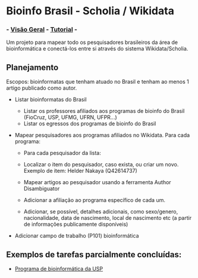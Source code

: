 # Bioinfo Brasil - Scholia / Wikidata

### \- [Visão Geral](https://lubianat.github.io/bioinfo_brasil/dashboard) - [Tutorial](https://lubianat.github.io/bioinfo_brasil/tutorial.html) -

Um projeto para mapear todo os pesquisadores brasileiros da área
de bioinformática e conectá-los entre si através do sistema
Wikidata/Scholia.

## Planejamento

Escopos: bioinformatas que tenham atuado no Brasil e tenham ao menos 1 artigo publicado como autor.

- Listar bioinformatas do Brasil

  - Listar os professores afiliados aos programas de bioinfo do Brasil (FioCruz, USP, UFMG, UFRN, UFPR...)
  - Listar os egressos dos programas de bioinfo do Brasil

- Mapear pesquisadores aos programas afiliados no Wikidata. Para cada programa:

  - Para cada pesquisador da lista:

  - Localizar o item do pesquisador, caso exista, ou criar um novo. Exemplo de item: Helder Nakaya (Q42614737)
  - Mapear artigos ao pesquisador usando a ferramenta Author Disambiguator
  - Adicionar a afiliação ao programa específico de cada um.
  - Adicionar, se possível, detalhes adicionais, como sexo/genero, nacionalidade, data de nascimento, local de nascimento etc (a partir de informações publicamente disponíveis)

- Adicionar campo de trabalho (P101) bioinformática

## Exemplos de tarefas parcialmente concluídas:

- [Programa de bioinformática da USP](https://scholia.toolforge.org/organization/Q102292035)
